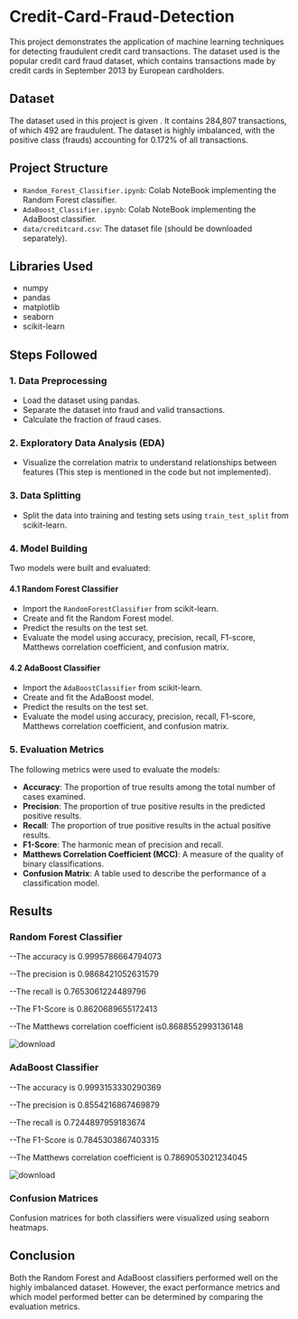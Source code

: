 # Credit-Card-Fraud-Detection


This project demonstrates the application of machine learning techniques for detecting fraudulent credit card transactions. The dataset used is the popular credit card fraud dataset, which contains transactions made by credit cards in September 2013 by European cardholders.

## Dataset

The dataset used in this project is given . It contains 284,807 transactions, of which 492 are fraudulent. The dataset is highly imbalanced, with the positive class (frauds) accounting for 0.172% of all transactions.

## Project Structure

- `Random_Forest_Classifier.ipynb`: Colab  NoteBook implementing the Random Forest classifier.
- `AdaBoost_Classifier.ipynb`: Colab NoteBook implementing the AdaBoost classifier.
- `data/creditcard.csv`: The dataset file (should be downloaded separately).

## Libraries Used

- numpy
- pandas
- matplotlib
- seaborn
- scikit-learn

## Steps Followed

### 1. Data Preprocessing

- Load the dataset using pandas.
- Separate the dataset into fraud and valid transactions.
- Calculate the fraction of fraud cases.

### 2. Exploratory Data Analysis (EDA)

- Visualize the correlation matrix to understand relationships between features (This step is mentioned in the code but not implemented).

### 3. Data Splitting

- Split the data into training and testing sets using `train_test_split` from scikit-learn.

### 4. Model Building

Two models were built and evaluated:

#### 4.1 Random Forest Classifier

- Import the `RandomForestClassifier` from scikit-learn.
- Create and fit the Random Forest model.
- Predict the results on the test set.
- Evaluate the model using accuracy, precision, recall, F1-score, Matthews correlation coefficient, and confusion matrix.

#### 4.2 AdaBoost Classifier

- Import the `AdaBoostClassifier` from scikit-learn.
- Create and fit the AdaBoost model.
- Predict the results on the test set.
- Evaluate the model using accuracy, precision, recall, F1-score, Matthews correlation coefficient, and confusion matrix.

### 5. Evaluation Metrics

The following metrics were used to evaluate the models:

- **Accuracy**: The proportion of true results among the total number of cases examined.
- **Precision**: The proportion of true positive results in the predicted positive results.
- **Recall**: The proportion of true positive results in the actual positive results.
- **F1-Score**: The harmonic mean of precision and recall.
- **Matthews Correlation Coefficient (MCC)**: A measure of the quality of binary classifications.
- **Confusion Matrix**: A table used to describe the performance of a classification model.

## Results

### Random Forest Classifier

--The accuracy is 0.9995786664794073

--The precision is 0.9868421052631579

--The recall is 0.7653061224489796

--The F1-Score is 0.8620689655172413

--The Matthews correlation coefficient is0.8688552993136148

![download](https://github.com/user-attachments/assets/c3a15e79-7680-4695-b308-b1d65f79edb5)



### AdaBoost Classifier


--The accuracy is 0.9993153330290369

--The precision is 0.8554216867469879

--The recall is 0.7244897959183674

--The F1-Score is 0.7845303867403315

--The Matthews correlation coefficient is 0.7869053021234045

![download](https://github.com/user-attachments/assets/605c6924-138b-4bc4-8af9-8fb10151d798)


### Confusion Matrices

Confusion matrices for both classifiers were visualized using seaborn heatmaps.

## Conclusion

Both the Random Forest and AdaBoost classifiers performed well on the highly imbalanced dataset. However, the exact performance metrics and which model performed better can be determined by comparing the evaluation metrics.
